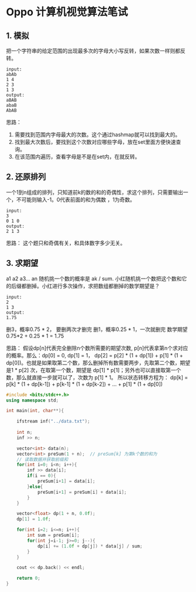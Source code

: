 # Oppo 计算机视觉算法笔试

## 1. 模拟
把一个字符串的给定范围的出现最多次的字母大小写反转，如果次数一样则都反转。

```
input:
abAb
1 4
2 3
1 3
output:
aBAB
abaB
AbAB
```

思路：
1. 需要找到范围内字母最大的次数。这个通过hashmap就可以找到最大的。
2. 找到最大次数后，要找到这个次数对应哪些字母，放在set里面方便快速查询。
3. 在该范围内遍历，查看字母是不是在set内，在就反转。


## 2. 还原排列
一个1到n组成的排列，只知道前k的数的和的奇偶性，求这个排列，只需要输出一个，不可能则输入-1。0代表前面的和为偶数 ，1为奇数。

```
input:
3
0 1 0
output:
2 1 3
```

思路：
这个题只和奇偶有关，和具体数字多少无关。

## 3. 求期望
a1 a2 a3... an 随机挑一个数的概率是 ak / sum. 小红随机挑一个数把这个数和它的后缀都删掉。小红进行多次操作，求把数组都删掉的数学期望是？
```
input:
2 
1 3
output:
1.75
```

删3，概率0.75 * 2， 要删两次才删完
删1，概率0.25 * 1，一次就删完
数学期望 0.75*2 + 0.25 * 1 = 1.75

思路：
假设dp[n]代表完全删除n个数所需要的期望次数, p[n]代表拿第n个求对应的概率。那么：dp[0] = 0, dp[1] = 1， dp[2] = p[2] * (1 + dp[1]) + p[1] * (1 + dp[0])。也就是如果取第二个数，那么删掉所有数需要两步，先取第二个数，期望是1 * p[2] 次，在取第一个数，期望是 dp[1] * p[1]；另外也可以直接取第一个数，那么就直接一步就可以了，次数为 p[1] * 1。
所以状态转移方程为： dp[k] = p[k] * (1 + dp[k-1]) + p[k-1] * (1 + dp[k-2]) + ... + p[1] * (1 + dp[0])

```c++
#include <bits/stdc++.h>
using namespace std;

int main(int, char**){

    ifstream inf("../data.txt");
    
    int n;
    inf >> n;

    vector<int> data(n);
    vector<int> preSum(1 + n);  // preSum[k] 为第k个数的和为
    // 读取数据并获取前缀和
    for(int i=0; i<n; i++){
        inf >> data[i];
        if(i == 0){
            preSum[i+1] = data[i];
        }else{
            preSum[i+1] = preSum[i] + data[i];
        }
    }

    vector<float> dp(1 + n, 0.0f);
    dp[1] = 1.0f;

    for(int i=2; i<=n; i++){
        int sum = preSum[i];
        for(int j=i-1; j>=0; j--){
            dp[i] += (1.0f + dp[j]) * data[j] / sum;
        }
    }

    cout << dp.back() << endl;

    return 0;
}

```